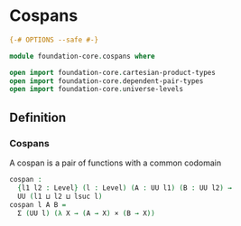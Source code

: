 #  Cospans

```agda
{-# OPTIONS --safe #-}

module foundation-core.cospans where

open import foundation-core.cartesian-product-types
open import foundation-core.dependent-pair-types
open import foundation-core.universe-levels
```

## Definition

### Cospans

A cospan is a pair of functions with a common codomain

```agda
cospan :
  {l1 l2 : Level} (l : Level) (A : UU l1) (B : UU l2) →
  UU (l1 ⊔ l2 ⊔ lsuc l)
cospan l A B =
  Σ (UU l) (λ X → (A → X) × (B → X))
```
